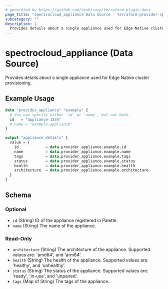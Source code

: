```yaml
---
# generated by https://github.com/hashicorp/terraform-plugin-docs
page_title: "spectrocloud_appliance Data Source - terraform-provider-spectrocloud"
subcategory: ""
description: |-
  Provides details about a single appliance used for Edge Native cluster provisioning.
---
```


# spectrocloud_appliance (Data Source)

Provides details about a single appliance used for Edge Native cluster provisioning.

## Example Usage

```terraform
data "provider_appliance" "example" {
  # You can specify either `id` or `name`, but not both.
  id   = "appliance-1234"
  # name = "example-appliance"
}

output "appliance_details" {
  value = {
    id            = data.provider_appliance.example.id
    name          = data.provider_appliance.example.name
    tags          = data.provider_appliance.example.tags
    status        = data.provider_appliance.example.status
    health        = data.provider_appliance.example.health
    architecture  = data.provider_appliance.example.architecture
  }
}
```

<!-- schema generated by tfplugindocs -->
## Schema

### Optional

- `id` (String) ID of the appliance registered in Palette.
- `name` (String) The name of the appliance.

### Read-Only

- `architecture` (String) The architecture of the appliance. Supported values are: 'amd64', and  'arm64'.
- `health` (String) The health of the appliance. Supported values are: 'healthy', and 'unhealthy'.
- `status` (String) The status of the appliance. Supported values are: 'ready', 'in-use', and 'unpaired'.
- `tags` (Map of String) The tags of the appliance.
